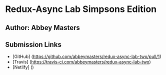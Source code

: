 # Redux-Async Lab Simpsons Edition
## Author: Abbey Masters

## Submission Links
* [GitHub] (https://github.com/abbeymasters/redux-async-lab-two/pull/1)
* [Travis] (https://travis-ci.com/abbeymasters/redux-async-lab-two)
* [Netlify] ()